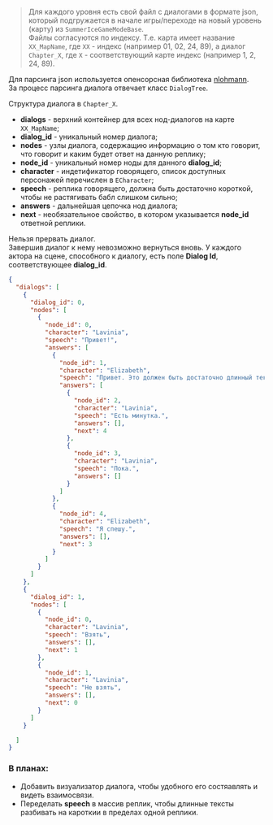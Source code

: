 >Для каждого уровня есть свой файл с диалогами в формате json, который подгружается в начале игры/переходе на новый уровень (карту) из `SummerIceGameModeBase`. \
Файлы согласуются по индексу. Т.е. карта имеет название `XX_MapName`, где `XX` - индекс (например 01, 02, 24, 89), а диалог `Chapter_X`, где `X` - соответствующий карте индекс (например 1, 2, 24, 89). 

Для парсинга json используется опенсорсная библиотека [nlohmann](https://nlohmann.github.io/json/classnlohmann_1_1basic__json_ab4f78c5f9fd25172eeec84482e03f5b7.html#ab4f78c5f9fd25172eeec84482e03f5b7).  
За процесс парсинга диалога отвечает класс `DialogTree`.

Структура диалога в `Chapter_X`.  
- **dialogs** - верхний контейнер для всех нод-диалогов на карте `XX_MapName`;  
- **dialog_id** - уникальный номер диалога;  
- **nodes** - узлы диалога, содержащию информацию о том кто говорит, что говорит и каким будет ответ на данную реплику;  
- **node_id** - уникальный номер ноды для данного **dialog_id**;
- **character** - индетификатор говорящего, список доступных персонажей перечислен в `ECharacter`;
- **speech** - реплика говорящего, должна быть достаточно короткой, чтобы не растягивать бабл слишком сильно;
- **answers** - дальнейшая цепочка нод диалога;
- **next** - необязательное свойство, в котором указывается **node_id** ответной реплики.

Нельзя прервать диалог.  
Завершив диалог к нему невозможно вернуться вновь.
У каждого актора на сцене, способного к диалогу, есть поле **Dialog Id**, соответствующее **dialog_id**.

```json
{
  "dialogs": [
    {
      "dialog_id": 0,
      "nodes": [
        {
          "node_id": 0,
          "character": "Lavinia",
          "speech": "Привет!",
          "answers": [
            {
              "node_id": 1,
              "character": "Elizabeth",
              "speech": "Привет. Это должен быть достаточно длинный текст, чтобы протестировать размер бабла.",
              "answers": [
                {
                  "node_id": 2,
                  "character": "Lavinia",
                  "speech": "Есть минутка.",
                  "answers": [],
                  "next": 4
                },
                {
                  "node_id": 3,
                  "character": "Lavinia",
                  "speech": "Пока.",
                  "answers": []
                }
              ]
            },
            {
              "node_id": 4,
              "character": "Elizabeth",
              "speech": "Я спешу.",
              "answers": [],
              "next": 3
            }
          ]
        }
      ]  
    },
    {
      "dialog_id": 1,
      "nodes": [
        {
          "node_id": 0,
          "character": "Lavinia",
          "speech": "Взять",
          "answers": [],
          "next": 1
        },
        {
          "node_id": 1,
          "character": "Lavinia",
          "speech": "Не взять",
          "answers": [],
          "next": 0
        }
      ]
    }

  ]
}
```

### В планах:
- Добавить визуализатор диалога, чтобы удобного его состяавлять и видеть взаимосвязи.
- Переделать **speech** в массив реплик, чтобы длинные тексты разбивать на кароткии в пределах одной реплики.